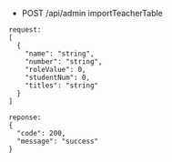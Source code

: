 * POST
  /api/admin
  importTeacherTable

```
request:
[
  {
    "name": "string",
    "number": "string",
    "roleValue": 0,
    "studentNum": 0,
    "titles": "string"
  }
]

reponse:
{
  "code": 200,
  "message": "success"
}
```